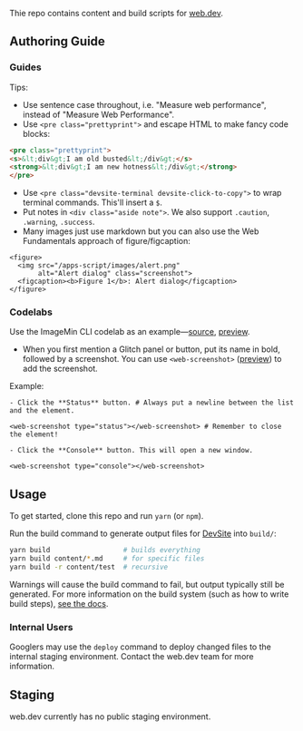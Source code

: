 Thie repo contains content and build scripts for [web.dev](https://web.dev).

## Authoring Guide

### Guides

Tips:

- Use sentence case throughout, i.e. "Measure web performance", instead of "Measure Web Performance".
- Use `<pre class="prettyprint">` and escape HTML to make fancy code blocks:

```html
<pre class="prettyprint">
<s>&lt;div&gt;I am old busted&lt;/div&gt;</s>
<strong>&lt;div&gt;I am new hotness&lt;/div&gt;</strong>
</pre>
```

- Use `<pre class="devsite-terminal devsite-click-to-copy">` to wrap terminal commands. This'll insert a `$`.
- Put notes in `<div class="aside note">`. We also support `.caution`, `.warning`, `.success`.
- Many images just use markdown but you can also use the Web Fundamentals approach of figure/figcaption:
```
<figure>
  <img src="/apps-script/images/alert.png"
       alt="Alert dialog" class="screenshot">
  <figcaption><b>Figure 1</b>: Alert dialog</figcaption>
</figure>
```

### Codelabs

Use the ImageMin CLI codelab as an example—[source](https://github.com/GoogleChrome/web.dev/blob/master/content/fast/use-imagemin-to-compress-images/codelab-imagine-cli.md), [preview](https://web.devsite.corp.google.com/fast/use-imagemin-to-compress-images/codelab-imagine-cli).

- When you first mention a Glitch panel or button, put its name in bold, followed by a screenshot. You can use `<web-screenshot>` ([preview](https://glitch.com/edit/#!/web-screenshot)) to add the screenshot.

Example:
```
- Click the **Status** button. # Always put a newline between the list and the element.

<web-screenshot type="status"></web-screenshot> # Remember to close the element!

- Click the **Console** button. This will open a new window.

<web-screenshot type="console"></web-screenshot>
```

## Usage

To get started, clone this repo and run `yarn` (or `npm`).

Run the build command to generate output files for [DevSite](https://developers.google.com) into `build/`:

```bash
yarn build                  # builds everything
yarn build content/*.md     # for specific files
yarn build -r content/test  # recursive
```

Warnings will cause the build command to fail, but output typically still be generated.
For more information on the build system (such as how to write build steps), [see the docs](./lib/).

### Internal Users

Googlers may use the `deploy` command to deploy changed files to the internal staging environment.
Contact the web.dev team for more information.

## Staging

web.dev currently has no public staging environment.
